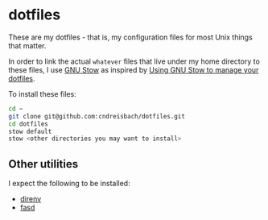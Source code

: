 # dotfiles

These are my dotfiles - that is, my configuration files for most Unix things
that matter.

In order to link the actual `whatever` files that live under my home directory
to these files, I use [GNU Stow][] as inspired by [Using GNU Stow to manage
your dotfiles][blogpost].

To install these files:

```sh
cd ~
git clone git@github.com:cndreisbach/dotfiles.git
cd dotfiles
stow default
stow <other directories you may want to install>
```

## Other utilities

I expect the following to be installed:

* [direnv](http://direnv.net/)
* [fasd](https://github.com/clvv/fasd)

[GNU Stow]: https://www.gnu.org/software/stow/
[blogpost]: http://brandon.invergo.net/news/2012-05-26-using-gnu-stow-to-manage-your-dotfiles.html